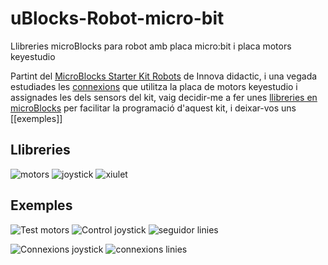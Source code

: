 # uBlocks-Robot-micro-bit
Llibreries microBlocks para robot amb placa micro:bit i placa motors keyestudio

Partint del [MicroBlocks Starter Kit Robots](http://shop.innovadidactic.com/index.php?id_product=780&controller=product) de Innova didactic, i una vegada estudiades les [connexions](https://github.com/jorts64/uBlocks-Robot-micro-bit/blob/master/docs/Connexions.pdf) que utilitza la placa de motors keyestudio i assignades les dels sensors del kit, vaig decidir-me a fer unes [llibreries en microBlocks](https://github.com/jorts64/uBlocks-Robot-micro-bit/tree/master/src) per facilitar la programació d'aquest kit, i deixar-vos uns [[exemples]]

## Llibreries
![motors](https://github.com/jorts64/uBlocks-Robot-micro-bit/blob/master/img/Robot%20Blocks.png)
![joystick](https://github.com/jorts64/uBlocks-Robot-micro-bit/blob/master/img/Joystick.png)
![xiulet](https://github.com/jorts64/uBlocks-Robot-micro-bit/blob/master/img/xiulet.png)



## Exemples
![Test motors](https://github.com/jorts64/uBlocks-Robot-micro-bit/blob/master/img/TestRobot%203.png)
![Control joystick](https://github.com/jorts64/uBlocks-Robot-micro-bit/blob/master/img/TestRobot%204.png)
![seguidor linies](https://github.com/jorts64/uBlocks-Robot-micro-bit/blob/master/img/TestRobot%206.png)


![Connexions joystick](https://github.com/jorts64/uBlocks-Robot-micro-bit/blob/master/img/TestRobot%204.jpg)
![connexions linies](https://github.com/jorts64/uBlocks-Robot-micro-bit/blob/master/img/TestRobot%206.jpg)



